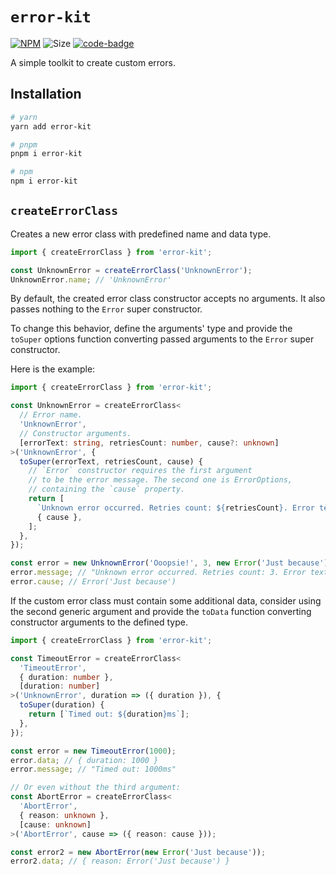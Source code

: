# `error-kit`

[code-badge]: https://img.shields.io/badge/source-black?logo=github

[link]: https://github.com/heyqbnk/error-kit/tree/master

[npm-link]: https://npmjs.com/package/error-kit

[npm-badge]: https://img.shields.io/npm/v/error-kit?logo=npm

[size-badge]: https://img.shields.io/bundlephobia/minzip/error-kit

[![NPM][npm-badge]][npm-link]
![Size][size-badge]
[![code-badge]][link]

A simple toolkit to create custom errors.

## Installation

```bash
# yarn
yarn add error-kit

# pnpm
pnpm i error-kit

# npm
npm i error-kit
```

## `createErrorClass`

Creates a new error class with predefined name and data type.

```ts
import { createErrorClass } from 'error-kit';

const UnknownError = createErrorClass('UnknownError');
UnknownError.name; // 'UnknownError'
```

By default, the created error class constructor accepts no arguments. It also passes nothing
to the `Error` super constructor.

To change this behavior, define the arguments' type and provide the `toSuper` options function
converting passed arguments to the `Error` super constructor.

Here is the example:

```ts
import { createErrorClass } from 'error-kit';

const UnknownError = createErrorClass<
  // Error name.
  'UnknownError',
  // Constructor arguments.
  [errorText: string, retriesCount: number, cause?: unknown]
>('UnknownError', {
  toSuper(errorText, retriesCount, cause) {
    // `Error` constructor requires the first argument
    // to be the error message. The second one is ErrorOptions,
    // containing the `cause` property.
    return [
      `Unknown error occurred. Retries count: ${retriesCount}. Error text: ${errorText}`,
      { cause },
    ];
  },
});

const error = new UnknownError('Ooopsie!', 3, new Error('Just because'));
error.message; // "Unknown error occurred. Retries count: 3. Error text: Ooopsie!"
error.cause; // Error('Just because')
```

If the custom error class must contain some additional data, consider using the second
generic argument and provide the `toData` function converting constructor arguments to the 
defined type.

```ts
import { createErrorClass } from 'error-kit';

const TimeoutError = createErrorClass<
  'TimeoutError',
  { duration: number },
  [duration: number]
>('UnknownError', duration => ({ duration }), {
  toSuper(duration) {
    return [`Timed out: ${duration}ms`];
  },
});

const error = new TimeoutError(1000);
error.data; // { duration: 1000 }
error.message; // "Timed out: 1000ms"

// Or even without the third argument:
const AbortError = createErrorClass<
  'AbortError',
  { reason: unknown },
  [cause: unknown]
>('AbortError', cause => ({ reason: cause }));

const error2 = new AbortError(new Error('Just because'));
error2.data; // { reason: Error('Just because') }
```